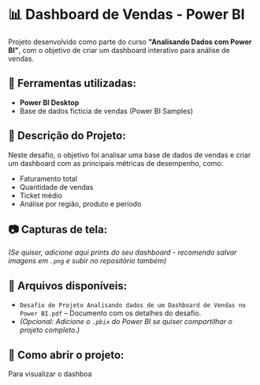 # 📊 Dashboard de Vendas - Power BI

Projeto desenvolvido como parte do curso **"Analisando Dados com Power BI"**, com o objetivo de criar um dashboard interativo para análise de vendas.

## 🧰 Ferramentas utilizadas:

- **Power BI Desktop**
- Base de dados fictícia de vendas (Power BI Samples)

## 📄 Descrição do Projeto:

Neste desafio, o objetivo foi analisar uma base de dados de vendas e criar um dashboard com as principais métricas de desempenho, como:

- Faturamento total
- Quantidade de vendas
- Ticket médio
- Análise por região, produto e período

## 📷 Capturas de tela:

*(Se quiser, adicione aqui prints do seu dashboard - recomendo salvar imagens em `.png` e subir no repositório também)*


## 📑 Arquivos disponíveis:

- `Desafio de Projeto Analisando dados de um Dashboard de Vendas no Power BI.pdf` – Documento com os detalhes do desafio.
- *(Opcional: Adicione o `.pbix` do Power BI se quiser compartilhar o projeto completo.)*

## 🚀 Como abrir o projeto:

Para visualizar o dashboa


